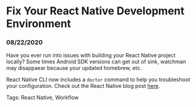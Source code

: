# Fix Your React Native Development Environment

### 08/22/2020


Have you ever run into issues with building your React Native project locally? Some times Android SDK versions can get out of sink, watchman may disappaear because your updated homebrew, etc. 

React Native CLI now includes a `doctor` command to help you troubleshoot your configuration. Check out the React Native blog post [here](https://reactnative.dev/blog/2019/11/18/react-native-doctor).

Tags: React Native, Workflow
